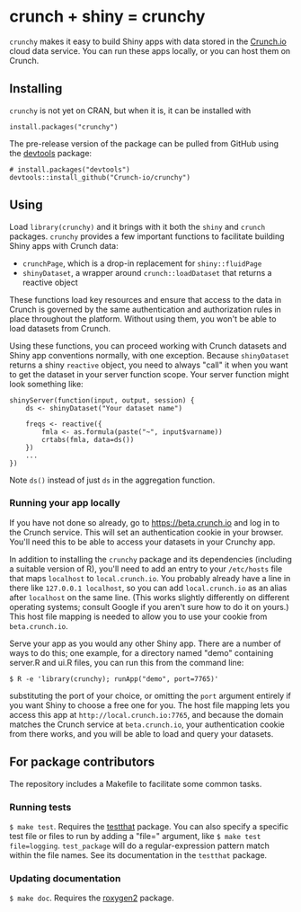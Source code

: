 # crunch + shiny = crunchy

`crunchy` makes it easy to build Shiny apps with data stored in the [Crunch.io](http://crunch.io/) cloud data service. You can run these apps locally, or you can host them on Crunch.

## Installing

`crunchy` is not yet on CRAN, but when it is, it can be installed with

    install.packages("crunchy")

The pre-release version of the package can be pulled from GitHub using the [devtools](https://github.com/hadley/devtools) package:

    # install.packages("devtools")
    devtools::install_github("Crunch-io/crunchy")

## Using

Load `library(crunchy)` and it brings with it both the `shiny` and `crunch` packages. `crunchy` provides a few important functions to facilitate building Shiny apps with Crunch data:

* `crunchPage`, which is a drop-in replacement for `shiny::fluidPage`
* `shinyDataset`, a wrapper around `crunch::loadDataset` that returns a reactive object

These functions load key resources and ensure that access to the data in Crunch is governed by the same authentication and authorization rules in place throughout the platform. Without using them, you won't be able to load datasets from Crunch.

Using these functions, you can proceed working with Crunch datasets and Shiny app conventions normally, with one exception. Because `shinyDataset` returns a shiny `reactive` object, you need to always "call" it when you want to get the dataset in your server function scope. Your server function might look something like:

    shinyServer(function(input, output, session) {
        ds <- shinyDataset("Your dataset name")

        freqs <- reactive({
            fmla <- as.formula(paste("~", input$varname))
            crtabs(fmla, data=ds())
        })
        ...
    })

Note `ds()` instead of just `ds` in the aggregation function.

### Running your app locally

If you have not done so already, go to https://beta.crunch.io and log in to the Crunch service. This will set an authentication cookie in your browser. You'll need this to be able to access your datasets in your Crunchy app.

In addition to installing the `crunchy` package and its dependencies (including a suitable version of R), you'll need to add an entry to your `/etc/hosts` file that maps `localhost` to `local.crunch.io`. You probably already have a line in there like `127.0.0.1 localhost`, so you can add `local.crunch.io` as an alias after `localhost` on the same line. (This works slightly differently on different operating systems; consult Google if you aren't sure how to do it on yours.) This host file mapping is needed to allow you to use your cookie from `beta.crunch.io`.

Serve your app as you would any other Shiny app. There are a number of ways to do this; one example, for a directory named "demo" containing server.R and ui.R files, you can run this from the command line:

    $ R -e 'library(crunchy); runApp("demo", port=7765)'

substituting the port of your choice, or omitting the `port` argument entirely if you want Shiny to choose a free one for you. The host file mapping lets you access this app at `http://local.crunch.io:7765`, and because the domain matches the Crunch service at `beta.crunch.io`, your authentication cookie from there works, and you will be able to load and query your datasets.

## For package contributors

The repository includes a Makefile to facilitate some common tasks.

### Running tests

`$ make test`. Requires the [testthat](https://github.com/hadley/testthat) package. You can also specify a specific test file or files to run by adding a "file=" argument, like `$ make test file=logging`. `test_package` will do a regular-expression pattern match within the file names. See its documentation in the `testthat` package.

### Updating documentation

`$ make doc`. Requires the [roxygen2](https://github.com/klutometis/roxygen) package.
